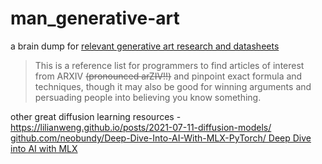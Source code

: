 # man_generative-art


a brain dump for [relevant generative art research and datasheets
](https://github.com/exdysa/man_generative-art/wiki)

> This is a reference list for programmers to find articles of interest from ARXIV ~~(pronounced arZIV!!)~~ and pinpoint exact formula and techniques, though it may also be good for winning arguments and persuading people into believing you know something.
>
other great diffusion learning resources -
https://lilianweng.github.io/posts/2021-07-11-diffusion-models/
[github.com/neobundy/Deep-Dive-Into-AI-With-MLX-PyTorch/ Deep Dive into AI with MLX](https://github.com/neobundy/Deep-Dive-Into-AI-With-MLX-PyTorch/tree/master/deep-dives)

